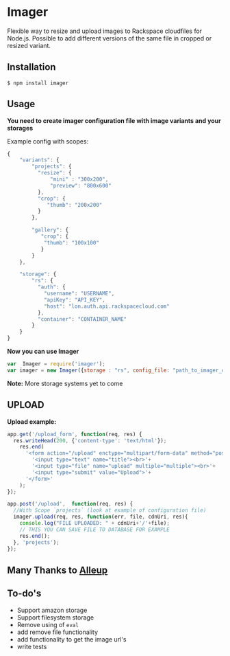 Imager
=============

Flexible way to resize and upload images to Rackspace cloudfiles for Node.js. Possible to add different versions of the same file in cropped or resized variant.

## Installation
    $ npm install imager

## Usage

**You need to create imager configuration file with image variants and your storages**

Example config with scopes:

```js
{
    "variants": {
        "projects": {
          "resize": {
              "mini" : "300x200",
              "preview": "800x600"
          },
          "crop": {
             "thumb": "200x200"
          }
        },

        "gallery": {
           "crop": {
            "thumb": "100x100"
           }
        }
    },

    "storage": {
        "rs": {
          "auth": {
            "username": "USERNAME",
            "apiKey": "API_KEY",
            "host": "lon.auth.api.rackspacecloud.com"
          },
          "container": "CONTAINER_NAME"
        }
    }
}
```
**Now you can use Imager**

```js
var  Imager = require('imager');
var imager = new Imager({storage : "rs", config_file: "path_to_imager_config.json"})
```
**Note:** More storage systems yet to come

## UPLOAD

**Upload example:**

```js
app.get('/upload_form', function(req, res) {
  res.writeHead(200, {'content-type': 'text/html'});
    res.end(
      '<form action="/upload" enctype="multipart/form-data" method="post">'+
        '<input type="text" name="title"><br>'+
        '<input type="file" name="upload" multiple="multiple"><br>'+
        '<input type="submit" value="Upload">'+
      '</form>'
    );
});

app.post('/upload',  function(req, res) {
  //With Scope `projects` (look at example of configuration file)
  imager.upload(req, res, function(err, file, cdnUri, res){
    console.log("FILE UPLOADED: " + cdnUri+'/'+file);
    // THIS YOU CAN SAVE FILE TO DATABASE FOR EXAMPLE
    res.end();
  }, 'projects');
});
```

## Many Thanks to [Alleup](https://github.com/tih-ra/alleup)

## To-do's
* Support amazon storage
* Support filesystem storage
* Remove using of `eval`
* add remove file functionality
* add functionality to get the image url's
* write tests
